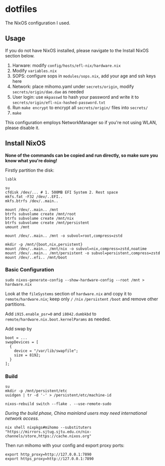 # dotfiles

The NixOS configuration I used.

## Usage
If you do not have NixOS installed, please navigate to the Install NixOS section below.  

1. Harware: modify `config/hosts/efl-nix/hardware.nix`
2. Modify `variables.nix`
3. SOPS: configure sops in `modules/sops.nix`, add your age and ssh keys here
4. Network: place mihomo.yaml under `secrets/origin`, modify `secrets/origin/dae.dae` as needed
5. User login: use `mkpasswd` to hash your password and write it to `secrets/origin/efl-nix-hashed-password.txt`
6. Run `make encrypt` to encrypt all `secrets/origin/` files into `secrets/`
7. `make`

This configuration employs NetworkManager so if you're not using WLAN, please disable it.

## Install NixOS

**None of the commands can be copied and run directly, so make sure you know what you're doing!**

Firstly partition the disk:

```shell
lsblk

su
cfdisk /dev/... # 1. 500MB EFI System 2. Rest space
mkfs.fat -F32 /dev/..EFI..
mkfs.btrfs /dev/..main..

mount /dev/..main.. /mnt
btrfs subvolume create /mnt/root
btrfs subvolume create /mnt/nix
btrfs subvolume create /mnt/persistent
umount /mnt

mount /dev/..main.. /mnt -o subvol=root,compress=zstd

mkdir -p /mnt/{boot,nix,persistent}
mount /dev/..main.. /mnt/nix -o subvol=nix,compress=zstd,noatime
mount /dev/..main.. /mnt/persistent -o subvol=persistent,compress=zstd
mount /dev/..efi.. /mnt/boot
```

### Basic Configuration

```shell
sudo nixos-generate-config --show-hardware-config --root /mnt > hardware.nix
```

Look at the `fileSystems` section of `hardware.nix` and copy it to `remote/hardware.nix`; keep only `/` `/nix` `/persistent` `/boot` and remove other partitions.

Add `i915.enable_psr=0` and `i8042.dumbkbd` to `remote/hardware.nix.boot.kernelParams` as needed.

Add swap by

```shell
boot = ...
swapDevices = [
  {
    device = "/var/lib/swapfile";
    size = 8192;
  }
];
```

### Build

```shell
su
mkdir -p /mnt/persistent/etc
uuidgen | tr -d '-' > /persistent/etc/machine-id
```

```shell
nixos-rebuild switch --flake . --use-remote-sudo
```

*During the build phase, China mainland users may need international network access.*
```shell
nix shell nixpkgs#mihomo --substituters "https://mirrors.sjtug.sjtu.edu.cn/nix-channels/store,https://cache.nixos.org"
```
Then run mihomo with your config and export proxy ports:
```shell
export http_proxy=http://127.0.0.1:7890
export https_proxy=http://127.0.0.1:7890
```